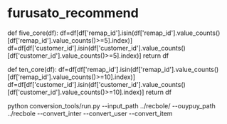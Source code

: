 # furusato_recommend

def five_core(df):
    df=df[df['remap_id'].isin(df['remap_id'].value_counts()[df['remap_id'].value_counts()>=5].index)]
    df=df[df['customer_id'].isin(df['customer_id'].value_counts()[df['customer_id'].value_counts()>=5].index)]
    return df

def ten_core(df):
    df=df[df['remap_id'].isin(df['remap_id'].value_counts()[df['remap_id'].value_counts()>=10].index)]
    df=df[df['customer_id'].isin(df['customer_id'].value_counts()[df['customer_id'].value_counts()>=10].index)]
    return df

python conversion_tools/run.py --input_path ../recbole/ --ouypuy_path ../recbole --convert_inter --convert_user --convert_item
